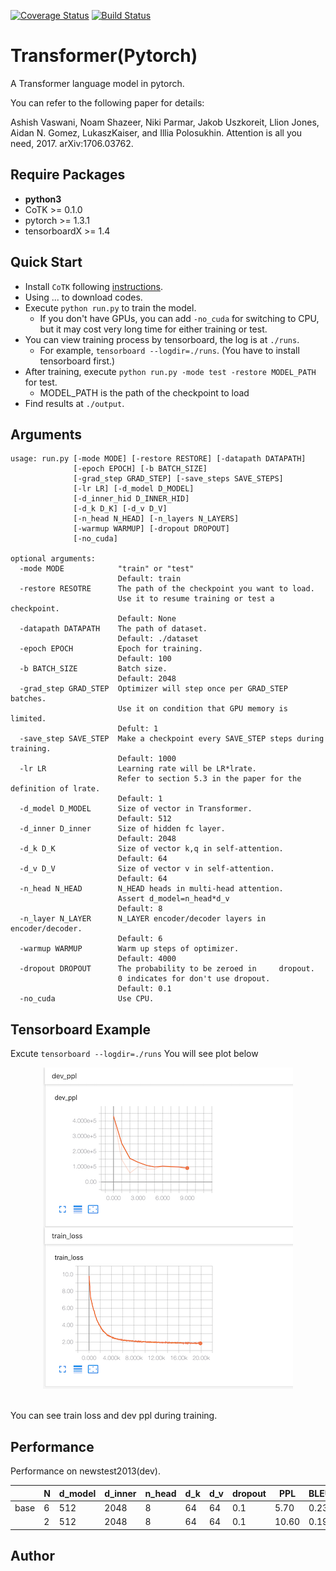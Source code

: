 [![Coverage Status](https://coveralls.io/repos/github/ljmzlh/transformer/badge.svg?branch=master)](https://coveralls.io/github/ljmzlh/transformer?branch=master)
[![Build Status](https://travis-ci.com/ljmzlh/transformer.svg?branch=master)](https://travis-ci.com/ljmzlh/transformer)

# Transformer(Pytorch)


A Transformer language model in pytorch.

You can refer to the following paper for details:

Ashish Vaswani, Noam Shazeer, Niki Parmar, Jakob Uszkoreit, Llion Jones, Aidan N. Gomez, LukaszKaiser, and Illia Polosukhin. Attention is all you need, 2017.
arXiv:1706.03762.

## Require Packages

* **python3**
* CoTK >= 0.1.0
* pytorch >= 1.3.1
* tensorboardX >= 1.4

## Quick Start

* Install ``CoTK`` following [instructions](https://github.com/thu-coai/cotk#installation).
* Using ... to download codes.
* Execute ``python run.py`` to train the model.
  * If you don't have GPUs, you can add `-no_cuda` for switching to CPU, but it may cost very long time for either training or test.
* You can view training process by tensorboard, the log is at `./runs`.
  * For example, ``tensorboard --logdir=./runs``. (You have to install tensorboard first.)
* After training, execute  ``python run.py -mode test -restore MODEL_PATH`` for test.
  * MODEL_PATH is the path of the checkpoint to load
* Find results at ``./output``.

## Arguments

```none
usage: run.py [-mode MODE] [-restore RESTORE] [-datapath DATAPATH]
              [-epoch EPOCH] [-b BATCH_SIZE]
              [-grad_step GRAD_STEP] [-save_steps SAVE_STEPS]
              [-lr LR] [-d_model D_MODEL]
              [-d_inner_hid D_INNER_HID] 
              [-d_k D_K] [-d_v D_V]
              [-n_head N_HEAD] [-n_layers N_LAYERS]
              [-warmup WARMUP] [-dropout DROPOUT] 
              [-no_cuda]

optional arguments:
  -mode MODE            "train" or "test"
                        Default: train
  -restore RESOTRE      The path of the checkpoint you want to load. 
                        Use it to resume training or test a checkpoint.
                        Default: None
  -datapath DATAPATH    The path of dataset.
                        Default: ./dataset
  -epoch EPOCH          Epoch for training. 
                        Default: 100
  -b BATCH_SIZE         Batch size. 
                        Default: 2048
  -grad_step GRAD_STEP  Optimizer will step once per GRAD_STEP batches.
                        Use it on condition that GPU memory is limited.
                        Defult: 1
  -save_step SAVE_STEP  Make a checkpoint every SAVE_STEP steps during training.
                        Default: 1000
  -lr LR                Learning rate will be LR*lrate.
                        Refer to section 5.3 in the paper for the definition of lrate.
                        Default: 1
  -d_model D_MODEL      Size of vector in Transformer.
                        Default: 512
  -d_inner D_inner      Size of hidden fc layer.
                        Default: 2048
  -d_k D_K              Size of vector k,q in self-attention.
                        Default: 64
  -d_v D_V              Size of vector v in self-attention.
                        Default: 64
  -n_head N_HEAD        N_HEAD heads in multi-head attention. 
                        Assert d_model=n_head*d_v
                        Default: 8
  -n_layer N_LAYER      N_LAYER encoder/decoder layers in encoder/decoder.
                        Default: 6
  -warmup WARMUP        Warm up steps of optimizer.
                        Default: 4000
  -dropout DROPOUT      The probability to be zeroed in     dropout. 
                        0 indicates for don't use dropout.
                        Default: 0.1
  -no_cuda              Use CPU.
```

## Tensorboard Example

Excute ```tensorboard --logdir=./runs```
You will see plot below</br>

<div align=center>
	<img src="./plot.png" width="">
</div>

</br>

You can see train loss and dev ppl during training.


## Performance

Performance on newstest2013(dev).

 &ensp; | N |  d_model | d_inner  | n_head | d_k | d_v | dropout | PPL | BLEU
-|-|-|-|-|-|-|-|-|-
base | 6 | 512 | 2048 | 8 | 64| 64 |0.1 | 5.70 | 0.23
 &ensp; | 2 | 512 | 2048 | 8 | 64| 64 |0.1 | 10.60 | 0.19

## Author


